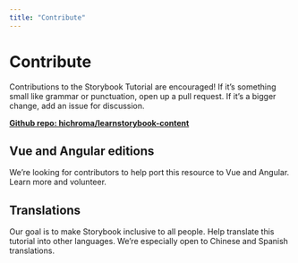 ```yaml
---
title: "Contribute"
---
```


# Contribute
Contributions to the Storybook Tutorial are encouraged! If it’s something small like grammar or punctuation, open up a pull request. If it’s a bigger change, add an issue for discussion.

[**Github repo: hichroma/learnstorybook-content**](https://github.com/hichroma/learnstorybook-content)

## Vue and Angular editions
We’re looking for contributors to help port this resource to Vue and Angular. Learn more and volunteer.

## Translations 
Our goal is to make Storybook inclusive to all people. Help translate this tutorial into other languages. We’re especially open to Chinese and Spanish translations. 

